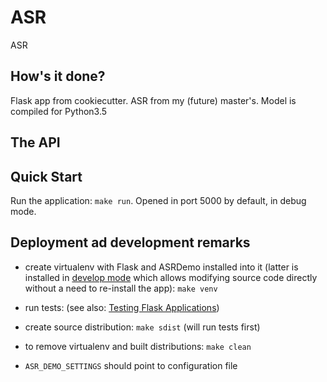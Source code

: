 # ASR

ASR

## How's it done?

Flask app from cookiecutter. ASR from my (future) master's. Model is compiled for Python3.5

## The API

## Quick Start

Run the application: `make run`.
Opened in port 5000 by default, in debug mode.

## Deployment ad development remarks

 - create virtualenv with Flask and ASRDemo installed into it (latter is installed in
   [develop mode](http://setuptools.readthedocs.io/en/latest/setuptools.html#development-mode) which allows
   modifying source code directly without a need to re-install the app): `make venv`

 - run tests:  (see also: [Testing Flask Applications](http://flask.pocoo.org/docs/0.12/testing/))

 - create source distribution: `make sdist` (will run tests first)

 - to remove virtualenv and built distributions: `make clean`

 - `ASR_DEMO_SETTINGS` should point to configuration file